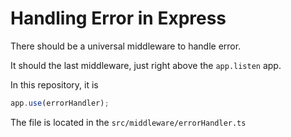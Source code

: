 # Handling Error in Express

There should be a universal middleware to handle error.

It should the last middleware, just right above the `app.listen` app.

In this repository, it is 

```index.ts
app.use(errorHandler);
```
The file is located in the `src/middleware/errorHandler.ts`

